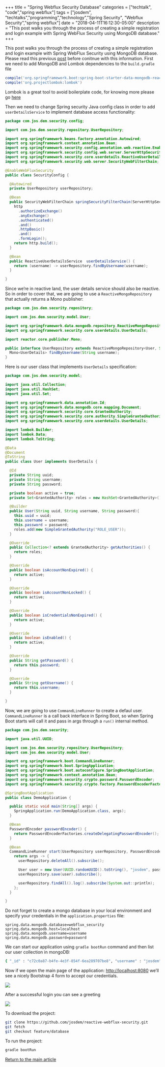 +++
title =  "Spring Webflux Security Database"
categories = ["techtalk", "code","spring webflux"]
tags = ["josdem", "techtalks","programming","technology","Spring Security", "Webflux Security","spring webflux"]
date = "2018-04-11T16:12:30-05:00"
description = "This post walks you through the process of creating a simple registration and login example with Spring WebFlux Security using MongoDB database."
+++

This post walks you through the process of creating a simple registration and login example with Spring WebFlux Security using MongoDB database. Please read this previous [post](/techtalk/spring/spring_webflux_security) before conitnue with this information. First we need to add MongoDB and Lombok dependencies to the `build.gradle` file

```groovy
compile('org.springframework.boot:spring-boot-starter-data-mongodb-reactive')
compile('org.projectlombok:lombok')
```

Lombok is a great tool to avoid boilerplate code, for knowing more please go [here](https://projectlombok.org/)

Then we need to change Spring security Java config class in order to add `userDetailsService` to implement database access functionality:

```java
package com.jos.dem.security.config;

import com.jos.dem.security.repository.UserRepository;

import org.springframework.beans.factory.annotation.Autowired;
import org.springframework.context.annotation.Bean;
import org.springframework.security.config.annotation.web.reactive.EnableWebFluxSecurity;
import org.springframework.security.config.web.server.ServerHttpSecurity;
import org.springframework.security.core.userdetails.ReactiveUserDetailsService;
import org.springframework.security.web.server.SecurityWebFilterChain;

@EnableWebFluxSecurity
public class SecurityConfig {

  @Autowired
  private UserRepository userRepository;

  @Bean
  public SecurityWebFilterChain springSecurityFilterChain(ServerHttpSecurity http) {
    http
      .authorizeExchange()
      .anyExchange()
      .authenticated()
      .and()
      .httpBasic()
      .and()
      .formLogin();
    return http.build();
  }

  @Bean
  public ReactiveUserDetailsService  userDetailsService() {
    return (username) -> userRepository.findByUsername(username);
  }

}
```

Since we’re in reactive land, the user details service should also be reactive. So in order to cover that, we are going to use a `ReactiveMongoRepository` that actually returns a Mono publisher:

```java
package com.jos.dem.security.repository;

import com.jos.dem.security.model.User;

import org.springframework.data.mongodb.repository.ReactiveMongoRepository;
import org.springframework.security.core.userdetails.UserDetails;

import reactor.core.publisher.Mono;

public interface UserRepository extends ReactiveMongoRepository<User, String> {
  Mono<UserDetails> findByUsername(String username);
}
```

Here is our user class that implements `UserDetails` specification:

```java
package com.jos.dem.security.model;

import java.util.Collection;
import java.util.HashSet;
import java.util.Set;

import org.springframework.data.annotation.Id;
import org.springframework.data.mongodb.core.mapping.Document;
import org.springframework.security.core.GrantedAuthority;
import org.springframework.security.core.authority.SimpleGrantedAuthority;
import org.springframework.security.core.userdetails.UserDetails;

import lombok.Builder;
import lombok.Data;
import lombok.ToString;

@Data
@Document
@ToString
public class User implements UserDetails {

  @Id
  private String uuid;
  private String username;
  private String password;

  private boolean active = true;
  private Set<GrantedAuthority> roles = new HashSet<GrantedAuthority>();

  @Builder
  public User(String uuid, String username, String password){
    this.uuid = uuid;
    this.username = username;
    this.password = password;
    roles.add(new SimpleGrantedAuthority("ROLE_USER"));
  }

  @Override
  public Collection<? extends GrantedAuthority> getAuthorities() {
    return roles;
  }

  @Override
  public boolean isAccountNonExpired() {
    return active;
  }

  @Override
  public boolean isAccountNonLocked() {
    return active;
  }

  @Override
  public boolean isCredentialsNonExpired() {
    return active;
  }

  @Override
  public boolean isEnabled() {
    return active;
  }

  @Override
  public String getPassword() {
    return this.password;
  }

  @Override
  public String getUsername() {
    return this.username;
  }

}
```

Now, we are going to use `CommandLineRunner` to create a defaul user. `CommandLineRunner` is a call back interface in Spring Boot, so when Spring Boot starts will call it and pass in args through a `run()` internal method.

```java
package com.jos.dem.security;

import java.util.UUID;

import com.jos.dem.security.repository.UserRepository;
import com.jos.dem.security.model.User;

import org.springframework.boot.CommandLineRunner;
import org.springframework.boot.SpringApplication;
import org.springframework.boot.autoconfigure.SpringBootApplication;
import org.springframework.context.annotation.Bean;
import org.springframework.security.crypto.password.PasswordEncoder;
import org.springframework.security.crypto.factory.PasswordEncoderFactories;

@SpringBootApplication
public class DemoApplication {

  public static void main(String[] args) {
    SpringApplication.run(DemoApplication.class, args);
  }

  @Bean
  PasswordEncoder passwordEncoder() {
    return PasswordEncoderFactories.createDelegatingPasswordEncoder();
  }

  @Bean
  CommandLineRunner start(UserRepository userRepository, PasswordEncoder passwordEncoder){
    return args -> {
      userRepository.deleteAll().subscribe();

      User user = new User(UUID.randomUUID().toString(), "josdem", passwordEncoder.encode("12345678"));
      userRepository.save(user).subscribe();

      userRepository.findAll().log().subscribe(System.out::println);
    };
  }

}
```

Do not forget to create a mongo database in your local environment and specify your credentials in the `application.properties` file:

```properties
spring.data.mongodb.database=webflux_security
spring.data.mongodb.host=localhost
spring.data.mongodb.username=username
spring.data.mongodb.password=password
```

We can start our application using `gradle bootRun` command and then list our user collection in mongoDB:

```bash
{ "_id" : "c72c0a87-b4fe-4e3f-854f-6ea289707be8", "username" : "josdem", "password" : "{bcrypt}$2a$10$L8J6n1xMX.OM8Og.6Q/1keDqwpiv/PCCTD5cbvEiKuH7kWUh/aw4m", "active" : true, "roles" : [ { "role" : "ROLE_USER", "_class" : "org.springframework.security.core.authority.SimpleGrantedAuthority" } ], "_class" : "com.jos.dem.security.model.User" }
```

Now if we open the main page of the application: [http://localhost:8080](http://localhost:8080) we’ll see a nicely Bootstrap 4 form to accept our credentials.

<img src="/img/techtalks/spring/login_form.png">

After a successful login you can see a greeting

<img src="/img/techtalks/spring/form_greeting.png">


To download the project:

```bash
git clone https://github.com/josdem/reactive-webflux-security.git
git fetch
git checkout feature/database
```

To run the project:

```bash
gradle bootRun
```


[Return to the main article](/techtalk/spring#Spring_Boot)
